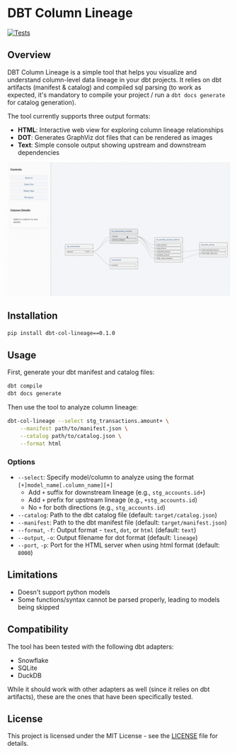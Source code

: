 # DBT Column Lineage

[![Tests](https://github.com/Fszta/dbt-column-lineage/actions/workflows/test.yml/badge.svg)](https://github.com/Fszta/dbt-column-lineage/actions/workflows/test.yml)


## Overview

DBT Column Lineage is a simple tool that helps you visualize and understand column-level data lineage in your dbt projects. It relies on dbt artifacts (manifest & catalog) and compiled sql parsing (to work as expected, it's mandatory to compile your project / run a `dbt docs generate` for catalog generation). 

The tool currently supports three output formats:
- **HTML**: Interactive web view for exploring column lineage relationships
- **DOT**: Generates GraphViz dot files that can be rendered as images
- **Text**: Simple console output showing upstream and downstream dependencies


![DBT Column Lineage Demo](assets/demo_lineage.gif)


## Installation

```bash
pip install dbt-col-lineage==0.1.0
```

## Usage

First, generate your dbt manifest and catalog files:

```bash
dbt compile
dbt docs generate
```

Then use the tool to analyze column lineage:

```bash
dbt-col-lineage --select stg_transactions.amount+ \
    --manifest path/to/manifest.json \
    --catalog path/to/catalog.json \
    --format html
```

### Options

- `--select`: Specify model/column to analyze using the format `[+]model_name[.column_name][+]`
  - Add `+` suffix for downstream lineage (e.g., `stg_accounts.id+`)
  - Add `+` prefix for upstream lineage (e.g., `+stg_accounts.id`)
  - No `+` for both directions (e.g., `stg_accounts.id`)
- `--catalog`: Path to the dbt catalog file (default: `target/catalog.json`)
- `--manifest`: Path to the dbt manifest file (default: `target/manifest.json`)
- `--format`, `-f`: Output format - `text`, `dot`, or `html` (default: `text`)
- `--output`, `-o`: Output filename for dot format (default: `lineage`)
- `--port`, `-p`: Port for the HTML server when using html format (default: `8000`)

## Limitations
- Doesn't support python models
- Some functions/syntax cannot be parsed properly, leading to models being skipped

## Compatibility

The tool has been tested with the following dbt adapters:
- Snowflake
- SQLite
- DuckDB

While it should work with other adapters as well (since it relies on dbt artifacts), these are the ones that have been specifically tested.

## License
This project is licensed under the MIT License - see the [LICENSE](LICENSE) file for details.